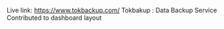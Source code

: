 Live link: https://www.tokbackup.com/
Tokbakup : Data Backup Service
Contributed to dashboard layout
